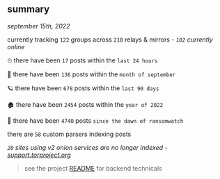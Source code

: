 
## summary
_september 15th, 2022_

currently tracking `122` groups across `218` relays & mirrors - _`102` currently online_

⏲ there have been `17` posts within the `last 24 hours`

🦈 there have been `136` posts within the `month of september`

🪐 there have been `678` posts within the `last 90 days`

🏚 there have been `2454` posts within the `year of 2022`

🦕 there have been `4740` posts `since the dawn of ransomwatch`

there are `58` custom parsers indexing posts

_`20` sites using v2 onion services are no longer indexed - [support.torproject.org](https://support.torproject.org/onionservices/v2-deprecation/)_

> see the project [README](https://github.com/joshhighet/ransomwatch#ransomwatch--) for backend technicals
